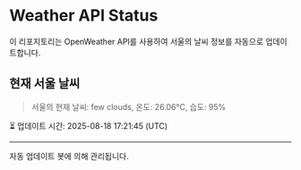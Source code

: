 
# Weather API Status

이 리포지토리는 OpenWeather API를 사용하여 서울의 날씨 정보를 자동으로 업데이트합니다.

## 현재 서울 날씨
> 서울의 현재 날씨: few clouds, 온도: 26.06°C, 습도: 95%

⏳ 업데이트 시간: 2025-08-18 17:21:45 (UTC)

---
자동 업데이트 봇에 의해 관리됩니다.
